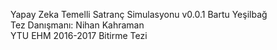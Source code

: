 Yapay Zeka Temelli Satranç Simulasyonu v0.0.1
Bartu Yeşilbağ                               
Tez Danışmanı: Nihan Kahraman                
YTU EHM 2016-2017 Bitirme Tezi               

